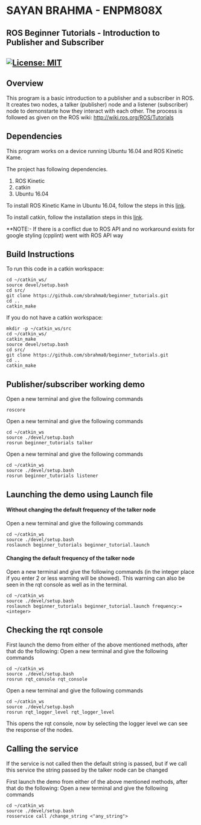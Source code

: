 # SAYAN BRAHMA - ENPM808X
## ROS Beginner Tutorials - Introduction to Publisher and Subscriber  
[![License: MIT](https://img.shields.io/badge/License-MIT-brightgreen.svg)](https://opensource.org/licenses/MIT)
---

## Overview

This program is a basic introduction to a publisher and a subscriber in ROS. It creates two nodes, a talker (publisher) node and a listener (subscriber) node to demonstarte how they interact with each other.
The process is followed as given on the ROS wiki: http://wiki.ros.org/ROS/Tutorials

## Dependencies
This program works on a device running Ubuntu 16.04 and ROS Kinetic Kame.

The project has following dependencies.

1. ROS Kinetic
2. catkin
3. Ubuntu 16.04 

To install ROS Kinetic Kame in Ubuntu 16.04, follow the steps in this [link](http://wiki.ros.org/kinetic/Installation/Ubuntu).

To install catkin, follow the installation steps in this [link](http://wiki.ros.org/catkin).

**NOTE:- If there is a conflict due to ROS API and no workaround exists for google styling (cpplint) went with ROS API way

## Build Instructions

To run this code in a catkin workspace:
```
cd ~/catkin_ws/
source devel/setup.bash
cd src/
git clone https://github.com/sbrahma0/beginner_tutorials.git
cd ..
catkin_make
```

If you do not have a catkin workspace:
```
mkdir -p ~/catkin_ws/src
cd ~/catkin_ws/
catkin_make
source devel/setup.bash
cd src/
git clone https://github.com/sbrahma0/beginner_tutorials.git
cd ..
catkin_make
```

## Publisher/subscriber working demo
Open a new terminal and give the following commands
```
roscore
```
Open a new terminal and give the following commands
```
cd ~/catkin_ws
source ./devel/setup.bash
rosrun beginner_tutorials talker
```
Open a new terminal and give the following commands
```
cd ~/catkin_ws
source ./devel/setup.bash
rosrun beginner_tutorials listener
```

## Launching the demo using Launch file
#### Without changing the default frequency of the talker node
Open a new terminal and give the following commands
```
cd ~/catkin_ws
source ./devel/setup.bash
roslaunch beginner_tutorials beginner_tutorial.launch 
```
#### Changing the default frequency of the talker node
Open a new terminal and give the following commands (in the integer place if you enter 2 or less warning will be showed). This warning can also be seen in the rqt console as well as in the terminal.
```
cd ~/catkin_ws
source ./devel/setup.bash
roslaunch beginner_tutorials beginner_tutorial.launch frequency:=<integer>
```
## Checking the rqt console
First launch the demo from either of the above mentioned methods, after that do the following:
Open a new terminal and give the following commands
```
cd ~/catkin_ws
source ./devel/setup.bash
rosrun rqt_console rqt_console
```
Open a new terminal and give the following commands
```
cd ~/catkin_ws
source ./devel/setup.bash
rosrun rqt_logger_level rqt_logger_level
```
This opens the rqt console, now by selecting the logger level we can see the response of the nodes.

## Calling the service
If the service is not called then the default string is passed, but if we call this service the string passed by the talker node can be changed

First launch the demo from either of the above mentioned methods, after that do the following:
Open a new terminal and give the following commands
```
cd ~/catkin_ws
source ./devel/setup.bash
rosservice call /change_string <"any_string">
```

